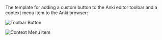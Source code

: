 The template for adding a custom button to the Anki editor toolbar and a context menu item to the Anki browser:

![Toolbar Button](https://github.com/Eltaurus-Lt/Lt-Anki-Addons/assets/93875472/25ed3836-1656-461c-b0a2-00bfc7bc7efc)

![Context Menu item](https://github.com/Eltaurus-Lt/Lt-Anki-Addons/assets/93875472/ff5d4856-33d5-4a2f-bb23-c5619fe596fd)
